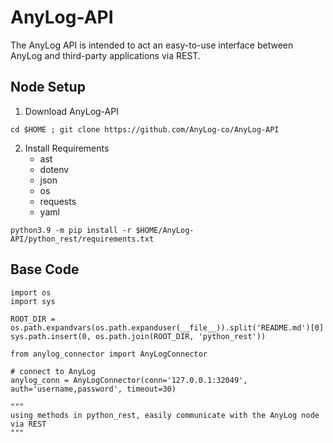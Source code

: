# AnyLog-API
The AnyLog API is intended to act an easy-to-use interface between AnyLog and third-party applications via REST.

## Node Setup
1. Download AnyLog-API
```shell
cd $HOME ; git clone https://github.com/AnyLog-co/AnyLog-API
```

2. Install Requirements
   * ast 
   * dotenv 
   * json 
   * os 
   * requests 
   * yaml
```shelll
python3.9 -m pip install -r $HOME/AnyLog-API/python_rest/requirements.txt
 ```

## Base Code
```python3
import os
import sys

ROOT_DIR = os.path.expandvars(os.path.expanduser(__file__)).split('README.md')[0]
sys.path.insert(0, os.path.join(ROOT_DIR, 'python_rest'))

from anylog_connector import AnyLogConnector

# connect to AnyLog 
anylog_conn = AnyLogConnector(conn='127.0.0.1:32049', auth='username,password', timeout=30)

"""
using methods in python_rest, easily communicate with the AnyLog node via REST 
"""
```